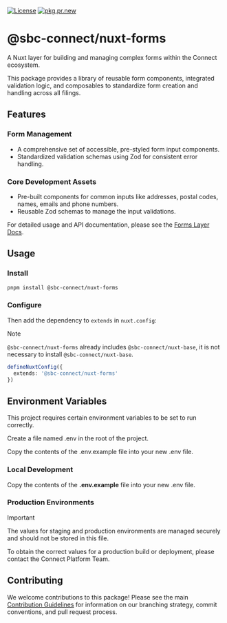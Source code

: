 [![License](https://img.shields.io/badge/License-BSD%203%20Clause-blue.svg)](LICENSE) [![pkg.pr.new](https://pkg.pr.new/badge/OWNER/REPO)](https://pkg.pr.new/~/bcgov/connect-nuxt)

# @sbc-connect/nuxt-forms
A Nuxt layer for building and managing complex forms within the Connect ecosystem.

This package provides a library of reusable form components, integrated validation logic, and composables to standardize form creation and handling across all filings.

## Features

### Form Management
- A comprehensive set of accessible, pre-styled form input components.
- Standardized validation schemas using Zod for consistent error handling.

### Core Development Assets
- Pre-built components for common inputs like addresses, postal codes, names, emails and phone numbers.
- Reusable Zod schemas to manage the input validations.

For detailed usage and API documentation, please see the [Forms Layer Docs](../../../docs/packages/layers/forms/overview.md).

## Usage

### Install

```bash
pnpm install @sbc-connect/nuxt-forms
```

### Configure
Then add the dependency to `extends` in `nuxt.config`:

> [!NOTE]
> `@sbc-connect/nuxt-forms` already includes `@sbc-connect/nuxt-base`, it is not necessary to install `@sbc-connect/nuxt-base`.

```ts
defineNuxtConfig({
  extends: '@sbc-connect/nuxt-forms'
})
```

## Environment Variables
This project requires certain environment variables to be set to run correctly.

Create a file named .env in the root of the project.

Copy the contents of the .env.example file into your new .env file.

### Local Development
Copy the contents of the **.env.example** file into your new .env file.

### Production Environments
> [!IMPORTANT]
> The values for staging and production environments are managed securely and should not be stored in this file.

To obtain the correct values for a production build or deployment, please contact the Connect Platform Team.

## Contributing
We welcome contributions to this package! Please see the main [Contribution Guidelines](../../../CONTRIBUTING.md) for information on our branching strategy, commit conventions, and pull request process.
